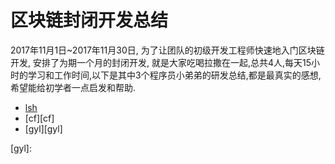 # 区块链封闭开发总结

2017年11月1日~2017年11月30日, 为了让团队的初级开发工程师快速地入门区块链开发, 安排了为期一个月的封闭开发, 就是大家吃喝拉撒在一起,总共4人,每天15小时的学习和工作时间,以下是其中3个程序员小弟弟的研发总结,都是最真实的感想,希望能给初学者一点启发和帮助.

- [lsh][lsh] 
- [cf][cf]
- [gyl][gyl] 

[lsh]:
[cf]:
[gyl]:
